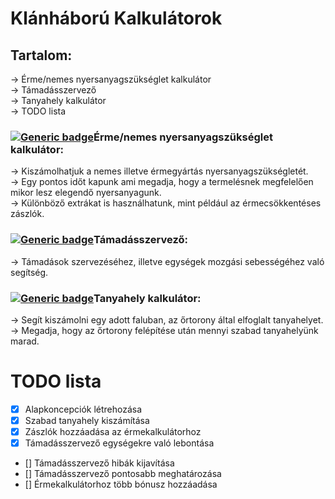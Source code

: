 # Klánháború Kalkulátorok

## Tartalom:
-> Érme/nemes nyersanyagszükséglet kalkulátor<br/>
-> Támadásszervező<br/>
-> Tanyahely kalkulátor<br/>
-> TODO lista<br/>

###  [![Generic badge](https://img.shields.io/badge/Version-1.1.2-blue.svg)](https://shields.io/)Érme/nemes nyersanyagszükséglet kalkulátor:
-> Kiszámolhatjuk a nemes illetve érmegyártás nyersanyagszükségletét.<br/>
-> Egy pontos időt kapunk ami megadja, hogy a termelésnek megfelelően mikor lesz
elegendő nyersanyagunk.<br/>
-> Különböző extrákat is használhatunk, mint például az érmecsökkentéses zászlók.<br/>


### [![Generic badge](https://img.shields.io/badge/Version-1.1.4-blue.svg)](https://shields.io/)Támadásszervező:
-> Támadások szervezéséhez, illetve egységek mozgási sebességéhez való segítség.<br/>


### [![Generic badge](https://img.shields.io/badge/Version-1.1.0-blue.svg)](https://shields.io/)Tanyahely kalkulátor:
-> Segít kiszámolni egy adott faluban, az őrtorony által elfoglalt tanyahelyet.<br/>
-> Megadja, hogy az őrtorony felépítése után mennyi szabad tanyahelyünk marad.<br/>


# TODO lista
- [x] Alapkoncepciók létrehozása
- [x] Szabad tanyahely kiszámítása
- [x] Zászlók hozzáadása az érmekalkulátorhoz
- [x] Támadásszervező egységekre való lebontása
- [] Támadásszervező hibák kijavítása
- [] Támadásszervező pontosabb meghatározása
- [] Érmekalkulátorhoz több bónusz hozzáadása
